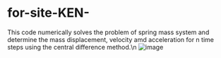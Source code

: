 # for-site-KEN-
This code numerically solves the problem of spring mass system and determine the mass displacement, velocity amd acceleration for n time steps using the central difference method.\n 
![image](https://user-images.githubusercontent.com/89813720/141689087-b5ed5b39-68d5-470e-9aac-44ac7f4be26b.png)
